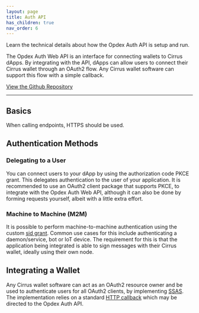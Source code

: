 ```yaml
---
layout: page
title: Auth API
has_children: true
nav_order: 6
---
```


Learn the technical details about how the Opdex Auth API is setup and run.

The Opdex Auth Web API is an interface for connecting wallets to Cirrus dApps. By integrating with the API, dApps can allow users to connect their Cirrus wallet through an OAuth2 flow. Any Cirrus wallet software can support this flow with a simple callback.

[View the Github Repository](https://github.com/opdex/auth-api)

---

## Basics

When calling endpoints, HTTPS should be used.

## Authentication Methods

### Delegating to a User

You can connect users to your dApp by using the authorization code PKCE grant. This delegates authentication to the user of your application. It is recommended to use an OAuth2 client package that supports PKCE, to integrate with the Opdex Auth Web API, although it can also be done by forming requests yourself, albeit with a little extra effort.

### Machine to Machine (M2M)

It is possible to perform machine-to-machine authentication using the custom [sid grant](https://docs.opdex.com/page/oauth-sid-grant-flow). Common use cases for this include authenticating a daemon/service, bot or IoT device. The requirement for this is that the application being integrated is able to sign messages with their Cirrus wallet, ideally using their own node.

## Integrating a Wallet

Any Cirrus wallet software can act as an OAuth2 resource owner and be used to authenticate users for all OAuth2 clients, by implementing [SSAS](https://github.com/Opdex/SSAS). The implementation relies on a standard [HTTP callback](https://docs.opdex.com/reference/ssas) which may be directed to the Opdex Auth API.
